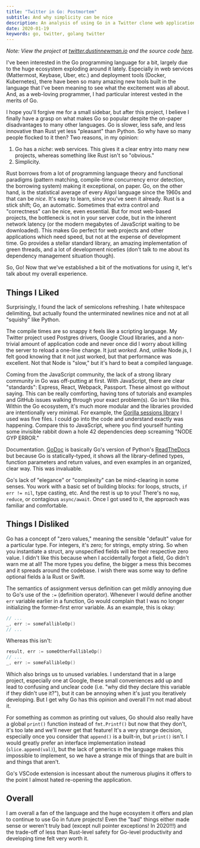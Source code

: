 ```yaml
---
title: "Twitter in Go: Postmortem"
subtitle: And why simplicity can be nice
description: An analysis of using Go in a Twitter clone web application.
date: 2020-01-19
keywords: go, twitter, golang twitter
---
```


*Note: View the project at [twitter.dustinnewman.io](http://twitter.dustinnewman.io) and the source code [here](https://github.com/dustinnewman98/twitter_clone).*

I've been interested in the Go programming language for a bit, largely due to the huge ecosystem exploding around it lately. Especially in web services (Mattermost, Keybase, Uber, etc.) and deployment tools (Docker, Kubernetes), there have been so many amazing new tools built in the language that I've been meaning to see what the excitement was all about. And, as a web-loving programmer, I had particular interest vested in the merits of Go.

I hope you'll forgive me for a small sidebar, but after this project, I believe I finally have a grasp on what makes Go so popular despite the on-paper disadvantages to many other languages. Go is slower, less safe, and less innovative than Rust yet less "pleasant" than Python. So why have so many people flocked to it then? Two reasons, in my opinion:

1. Go has a *niche*: web services. This gives it a clear entry into many new projects, whereas something like Rust isn't so "obvious."
2. Simplicity. 

Rust borrows from a lot of programming language theory and functional paradigms (pattern matching, compile-time concurrency error detection, the borrowing system) making it exceptional, on paper. Go, on the other hand, is the statistical average of every Algol language since the 1960s and that can be *nice*. It's easy to learn, since you've seen it already. Rust is a stick shift; Go, an automatic. Sometimes that extra control and "correctness" can be nice, even essential. But for most web-based projects, the bottleneck is not in your server code, but in the inherent network latency (or the modern megabytes of JavaScript waiting to be downloaded). This makes Go perfect for web projects and other applications which need speed, but not at the expense of development time. Go provides a stellar standard library, an amazing implementation of green threads, and a lot of development niceties (don't talk to me about its dependency management situation though).

So, Go! Now that we've established a bit of the motivations for using it, let's talk about my overall experience.

## Things I Liked
Surprisingly, I found the lack of semicolons refreshing. I hate whitespace delimiting, but actually found the unterminated newlines nice and not at all "squishy" like Python. 

The compile times are so snappy it feels like a scripting language. My Twitter project used Postgres drivers, Google Cloud libraries, and a non-trivial amount of application code and never once did I worry about killing the server to reload a one-line change. It just *worked*. And, unlike Node.js, I felt good knowing that it not just worked, but that performance was excellent. Not that Node is "slow," but it's hard to beat a compiled language. 

Coming from the JavaScript community, the lack of a strong library community in Go was off-putting at first. With JavaScript, there are clear "standards": Express, React, Webpack, Passport. These almost go without saying. This can be really comforting, having tons of tutorials and examples and GitHub issues walking through your exact problem(s). Go isn't like this. Within the Go ecosystem, it's much more modular and the libraries provided are intentionally very minimal. For example, the [Gorilla sessions library](https://github.com/gorilla/sessions) I used was five files. I could go into the code and understand exactly was happening. Compare this to JavaScript, where you find yourself hunting some invisible rabbit down a hole 42 dependencies deep screaming "NODE GYP ERROR." 

Documentation. [GoDoc](https://godoc.org) is basically Go's version of Python's [ReadTheDocs](https://readthedocs.io/) but because Go is statically-typed, it shows all the library-defined types, function parameters and return values, and even examples in an organized, clear way. This was invaluable. 

Go's lack of "elegance" or "complexity" can be mind-clearing in some senses. You work with a basic set of building blocks: for loops, structs, `if err != nil`, type casting, etc. And the rest is up to you! There's no `map`, `reduce`, or contagious `async/await`. Once I got used to it, the approach was familiar and comfortable. 

## Things I Disliked
Go has a concept of "zero values," meaning the sensible "default" value for a particular type. For integers, it's zero; for strings, empty string. So when you instantiate a struct, any unspecified fields will be their respective zero value. I didn't like this because when I accidentally forgot a field, Go didn't warn me at all! The more types you define, the bigger a mess this becomes and it spreads around the codebase. I wish there was some way to define optional fields à la Rust or Swift. 

The semantics of assignment versus definition can get mildly annoying due to Go's use of the `:=` (definition operator). Whenever I would define another `err` variable earlier in a function, Go would complain that I was no longer initializing the former-first error variable. As an example, this is okay:

```go
// ...
_, err := someFallibleOp()
// ...
```

Whereas this isn't:

```go
result, err := someOtherFallibleOp()
// ...
_, err := someFallibleOp()
```

Which also brings us to unused variables. I understand that in a large project, especially one at Google, these small conveniences add up and lead to confusing and unclear code (i.e. "why did they declare this variable if they didn't use it?"), but it can be annoying when it's just you iteratively developing. But I get why Go has this opinion and overall I'm not mad about it.

For something as common as printing out values, Go should also really have a global `print()` function instead of `fmt.Printf()` but now that they don't, it's too late and we'll never get that feature! It's a very strange decision, especially once you consider that `append()` is a built-in, but `print()` isn't. I would greatly prefer an interface implementation instead (`slice.append(val)`), but the lack of generics in the language makes this impossible to implement, so we have a strange mix of things that are built in and things that aren't.

Go's VSCode extension is incessant about the numerous plugins it offers to the point I almost hated re-opening the application.

## Overall
I am overall a fan of the language and the huge ecosystem it offers and plan to continue to use Go in future projects! Even the "bad" things either made sense or weren't truly bad (except null pointer exceptions! In 2020!!!) and the trade-off of less than Rust-level safety for Go-level productivity and developing time felt very worth it.
